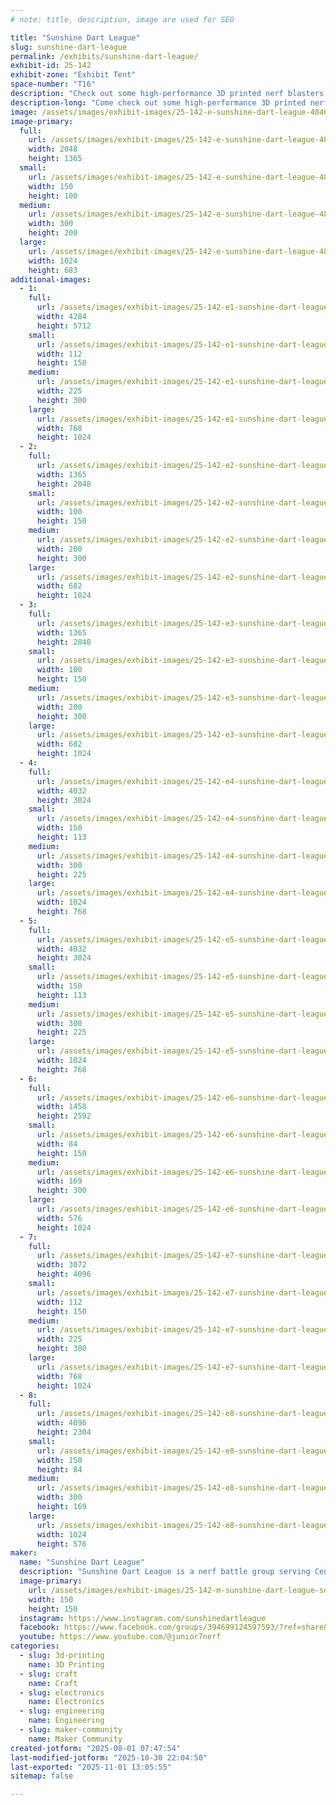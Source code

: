 ```yaml
---
# note: title, description, image are used for SEO

title: "Sunshine Dart League"
slug: sunshine-dart-league
permalink: /exhibits/sunshine-dart-league/
exhibit-id: 25-142
exhibit-zone: "Exhibit Tent"
space-number: "T16"
description: "Check out some high-performance 3D printed nerf blasters and learn how you can make them!"
description-long: "Come check out some high-performance 3D printed nerf blasters! Sunshine Dart League is a group of makers who love flinging foam. See how we take regular nerf blasters and make them do crazy things or take a look at completely 3D printed blasters. You can also learn about free opportunities to do some blasting around Central Florida."
image: /assets/images/exhibit-images/25-142-e-sunshine-dart-league-484631361-10228567267993484-6032849276992705997-n-2-300x200.jpg
image-primary: 
  full:
    url: /assets/images/exhibit-images/25-142-e-sunshine-dart-league-484631361-10228567267993484-6032849276992705997-n-2-full.jpg
    width: 2048
    height: 1365
  small:
    url: /assets/images/exhibit-images/25-142-e-sunshine-dart-league-484631361-10228567267993484-6032849276992705997-n-2-150x100.jpg
    width: 150
    height: 100
  medium:
    url: /assets/images/exhibit-images/25-142-e-sunshine-dart-league-484631361-10228567267993484-6032849276992705997-n-2-300x200.jpg
    width: 300
    height: 200
  large:
    url: /assets/images/exhibit-images/25-142-e-sunshine-dart-league-484631361-10228567267993484-6032849276992705997-n-2-1024x683.jpg
    width: 1024
    height: 683
additional-images: 
  - 1:
    full:
      url: /assets/images/exhibit-images/25-142-e1-sunshine-dart-league-img-7038-full.jpg
      width: 4284
      height: 5712
    small:
      url: /assets/images/exhibit-images/25-142-e1-sunshine-dart-league-img-7038-112x150.jpg
      width: 112
      height: 150
    medium:
      url: /assets/images/exhibit-images/25-142-e1-sunshine-dart-league-img-7038-225x300.jpg
      width: 225
      height: 300
    large:
      url: /assets/images/exhibit-images/25-142-e1-sunshine-dart-league-img-7038-768x1024.jpg
      width: 768
      height: 1024
  - 2:
    full:
      url: /assets/images/exhibit-images/25-142-e2-sunshine-dart-league-fb-img-1754045985702-full.jpg
      width: 1365
      height: 2048
    small:
      url: /assets/images/exhibit-images/25-142-e2-sunshine-dart-league-fb-img-1754045985702-100x150.jpg
      width: 100
      height: 150
    medium:
      url: /assets/images/exhibit-images/25-142-e2-sunshine-dart-league-fb-img-1754045985702-200x300.jpg
      width: 200
      height: 300
    large:
      url: /assets/images/exhibit-images/25-142-e2-sunshine-dart-league-fb-img-1754045985702-682x1024.jpg
      width: 682
      height: 1024
  - 3:
    full:
      url: /assets/images/exhibit-images/25-142-e3-sunshine-dart-league-fb-img-1754045996012-full.jpg
      width: 1365
      height: 2048
    small:
      url: /assets/images/exhibit-images/25-142-e3-sunshine-dart-league-fb-img-1754045996012-100x150.jpg
      width: 100
      height: 150
    medium:
      url: /assets/images/exhibit-images/25-142-e3-sunshine-dart-league-fb-img-1754045996012-200x300.jpg
      width: 200
      height: 300
    large:
      url: /assets/images/exhibit-images/25-142-e3-sunshine-dart-league-fb-img-1754045996012-682x1024.jpg
      width: 682
      height: 1024
  - 4:
    full:
      url: /assets/images/exhibit-images/25-142-e4-sunshine-dart-league-img-8401-full.jpg
      width: 4032
      height: 3024
    small:
      url: /assets/images/exhibit-images/25-142-e4-sunshine-dart-league-img-8401-150x113.jpg
      width: 150
      height: 113
    medium:
      url: /assets/images/exhibit-images/25-142-e4-sunshine-dart-league-img-8401-300x225.jpg
      width: 300
      height: 225
    large:
      url: /assets/images/exhibit-images/25-142-e4-sunshine-dart-league-img-8401-1024x768.jpg
      width: 1024
      height: 768
  - 5:
    full:
      url: /assets/images/exhibit-images/25-142-e5-sunshine-dart-league-img-2863-full.jpg
      width: 4032
      height: 3024
    small:
      url: /assets/images/exhibit-images/25-142-e5-sunshine-dart-league-img-2863-150x113.jpg
      width: 150
      height: 113
    medium:
      url: /assets/images/exhibit-images/25-142-e5-sunshine-dart-league-img-2863-300x225.jpg
      width: 300
      height: 225
    large:
      url: /assets/images/exhibit-images/25-142-e5-sunshine-dart-league-img-2863-1024x768.jpg
      width: 1024
      height: 768
  - 6:
    full:
      url: /assets/images/exhibit-images/25-142-e6-sunshine-dart-league-snapchat-1119589431-full.jpg
      width: 1458
      height: 2592
    small:
      url: /assets/images/exhibit-images/25-142-e6-sunshine-dart-league-snapchat-1119589431-84x150.jpg
      width: 84
      height: 150
    medium:
      url: /assets/images/exhibit-images/25-142-e6-sunshine-dart-league-snapchat-1119589431-169x300.jpg
      width: 169
      height: 300
    large:
      url: /assets/images/exhibit-images/25-142-e6-sunshine-dart-league-snapchat-1119589431-576x1024.jpg
      width: 576
      height: 1024
  - 7:
    full:
      url: /assets/images/exhibit-images/25-142-e7-sunshine-dart-league-img-20230902-182001241-mf-portrait-full.jpg
      width: 3072
      height: 4096
    small:
      url: /assets/images/exhibit-images/25-142-e7-sunshine-dart-league-img-20230902-182001241-mf-portrait-112x150.jpg
      width: 112
      height: 150
    medium:
      url: /assets/images/exhibit-images/25-142-e7-sunshine-dart-league-img-20230902-182001241-mf-portrait-225x300.jpg
      width: 225
      height: 300
    large:
      url: /assets/images/exhibit-images/25-142-e7-sunshine-dart-league-img-20230902-182001241-mf-portrait-768x1024.jpg
      width: 768
      height: 1024
  - 8:
    full:
      url: /assets/images/exhibit-images/25-142-e8-sunshine-dart-league-img-20231207-153546492-full.jpg
      width: 4096
      height: 2304
    small:
      url: /assets/images/exhibit-images/25-142-e8-sunshine-dart-league-img-20231207-153546492-150x84.jpg
      width: 150
      height: 84
    medium:
      url: /assets/images/exhibit-images/25-142-e8-sunshine-dart-league-img-20231207-153546492-300x169.jpg
      width: 300
      height: 169
    large:
      url: /assets/images/exhibit-images/25-142-e8-sunshine-dart-league-img-20231207-153546492-1024x576.jpg
      width: 1024
      height: 576
maker: 
  name: "Sunshine Dart League"
  description: "Sunshine Dart League is a nerf battle group serving Central Florida. They foster a community innovation and fun. Group members design and build high-performance 3D printed blasters. Group members also modify stock nerf blasters in fun projects to enhance performance, fire different types of ammo, and look cool. SDL hosts free monthly nerf battles across Central Florida where participants can test their designs and skills."
  image-primary:
    url: /assets/images/exhibit-images/25-142-m-sunshine-dart-league-sdl-logo-300x300.png
    width: 150
    height: 150
  instagram: https://www.instagram.com/sunshinedartleague
  facebook: https://www.facebook.com/groups/394699124597593/?ref=share&mibextid=lOuIew
  youtube: https://www.youtube.com/@junior7nerf
categories: 
  - slug: 3d-printing
    name: 3D Printing
  - slug: craft
    name: Craft
  - slug: electronics
    name: Electronics
  - slug: engineering
    name: Engineering
  - slug: maker-community
    name: Maker Community
created-jotform: "2025-08-01 07:47:54"
last-modified-jotform: "2025-10-30 22:04:50"
last-exported: "2025-11-01 13:05:55"
sitemap: false

---
```

